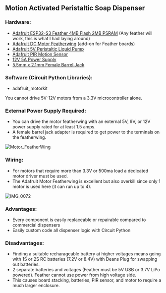 ## Motion Activated Peristaltic Soap Dispenser

### Hardware:
- [Adafruit ESP32-S3 Feather 4MB Flash 2MB PSRAM](https://www.adafruit.com/product/5477) (Any feather will work, this is what I had laying around)
- [Adafruit DC Motor Featherwing](https://www.adafruit.com/product/2927) (add-on for Feather boards)
- [Adafruit 5V Peristaltic Liquid Pump](https://www.adafruit.com/product/3910)
- [Adafruit PIR Motion Sensor](https://www.adafruit.com/product/189)
- [12V 5A Power Supply](https://www.adafruit.com/product/352)
- [5.5mm x 2.1mm Female Barrel Jack](https://www.amazon.com/UltraPoE-Connector-%EF%BC%8C10pcs-Security-Monitoring/dp/B09XQZ5L6G)

### Software (Circuit Python Libraries):
- adafruit_motorkit

You cannot drive 5V-12V motors from a 3.3V microcontroller alone.

### External Power Supply Required:
- You can drive the motor featherwing with an external 5V, 9V, or 12V power supply rated for at least 1.5 amps.
- A female barrel jack adapter is required to get power to the terminals on the featherwing.

![Motor_FeatherWing](https://github.com/user-attachments/assets/c5faf3c9-ce86-4347-8d9f-8b8e53042343)

### Wiring:
- For motors that require more than 3.3V or 500ma load a dedicated motor driver must be used.
- The Adafruit Motor Featherwing is excellent but also overkill since only 1 motor is used here (it can run up to 4).

![IMG_0072](https://github.com/user-attachments/assets/28b96c72-c33c-4c0f-b874-d79c48edd41e)

### Advantages:
- Every component is easily replaceable or repairable compared to commercial dispensers
- Easily custom code all dispenser logic with Circuit Python

### Disadvantages:
- Finding a suitable recharageable battery at higher voltages means going with 1S or 2S RC batteries (7.2V or 8.4V) with Deans Plug for swapping out batteries.
- 2 separate batteries and voltages (Feather must be 5V USB or 3.7V LiPo powered). Feather cannot use power from high voltage side.
- This causes board stacking, batteries, PIR sensor, and motor to require a much larger enclosure.
